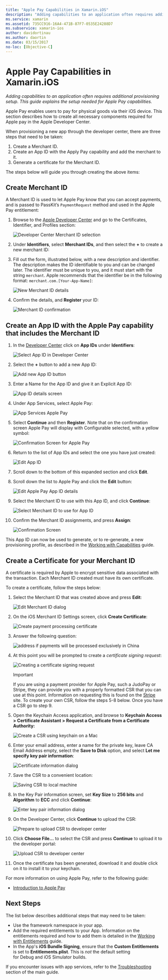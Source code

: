 ```yaml
---
title: "Apple Pay Capabilities in Xamarin.iOS"
description: "Adding capabilities to an application often requires additional provisioning setup. This guide explains the setup needed for Apple Pay capabilities."
ms.service: xamarin
ms.assetid: 735CC916-16A4-471B-87F7-0535E24288D7
ms.subservice: xamarin-ios
author: davidortinau
ms.author: daortin
ms.date: 03/15/2017
no-loc: [Objective-C]
---
```


# Apple Pay Capabilities in Xamarin.iOS

_Adding capabilities to an application often requires additional provisioning setup. This guide explains the setup needed for Apple Pay capabilities._

Apple Pay enables users to pay for physical goods via their iOS device. This section describes how to create all necessary components required for Apple pay in the Apple Developer Center.

When provisioning a new app through the developer center, there are three steps that need to be taken:

1. Create a Merchant ID.
2. Create an App ID with the Apply Pay capability and add the merchant to it.
3. Generate a certificate for the Merchant ID.

The steps below will guide you through creating the above items:

<a name="merchantid"></a>

## Create Merchant ID

A Merchant ID is used to let Apple Pay know that you can accept payments, and is passed to PassKit’s `PaymentRequest` method and used in the Apple Pay entitlement:

1. Browse to the [Apple Developer Center](https://developer.apple.com/account/) and go to the Certificates, Identifier, and Profiles section:

    ![Developer Center Merchant ID selection](apple-pay-capabilities-images/image57.png)

2. Under **Identifiers**, select **Merchant IDs**, and then select the **+** to create a new merchant ID:  

3. Fill out the form, illustrated below, with a new description and identifier. The description makes the ID identifiable to you and can be changed later. The identifier must be unique to you, and it must start with the string `merchant`. Apple recommends that the identifier be in the following format: `merchant.com.[Your-App-Name]`:

    ![New Merchant ID details](apple-pay-capabilities-images/image58.png)

4. Confirm the details, and **Register** your ID: 

    ![Merchant ID confirmation](apple-pay-capabilities-images/image59.png)

<a name="appid"></a>

## Create an App ID with the Apple Pay capability that includes the Merchant ID

1. In the [Developer Center](https://developer.apple.com/account/) click on **App IDs** under **Identifiers**:

    ![Select App ID in Developer Center](apple-pay-capabilities-images/image6.png)

2. Select the **+** button to add a new App ID:

    ![Add new App ID button](apple-pay-capabilities-images/image27.png)

3. Enter a Name for the App ID and give it an Explicit App ID:    

    ![App ID details screen](apple-pay-capabilities-images/image35.png)

4. Under App Services, select Apple Pay:    

    ![App Services Apple Pay](apple-pay-capabilities-images/image36.png)

5. Select **Continue** and then **Register**. Note that on the confirmation screen Apple Pay will display with Configurable selected, with a yellow symbol:

    ![Confirmation Screen for Apple Pay](apple-pay-capabilities-images/image37.png)

6. Return to the list of App IDs and select the one you have just created:  

    ![Edit App ID](apple-pay-capabilities-images/image38.png)

7. Scroll down to the bottom of this expanded section and click **Edit**.
8. Scroll down the list to Apple Pay and click the **Edit** button:  

    ![Edit Apple Pay App ID details](apple-pay-capabilities-images/image39.png)

9. Select the Merchant ID to use with this App ID, and click **Continue**:  

    ![Select Merchant ID to use for App ID](apple-pay-capabilities-images/image40.png)

10. Confirm the Merchant ID assignments, and press **Assign**:  

    ![Confirmation Screen](apple-pay-capabilities-images/image41.png)

This App ID can now be used to generate, or to re-generate, a new provisioning profile, as described in the [Working with Capabilities](~/ios/deploy-test/provisioning/capabilities/index.md) guide.

<a name="certificate"></a>

## Create a Certificate for your Merchant ID

A certificate is required by Apple to encrypt sensitive data associated with the transaction. Each Merchant ID created must have its own certificate.

To create a certificate, follow the steps below:

1. Select the Merchant ID that was created above and press **Edit**:

    ![Edit Merchant ID dialog](apple-pay-capabilities-images/image42.png)

2. On the iOS Merchant ID Settings screen, click **Create Certificate**:

    ![Create payment processing certificate](apple-pay-capabilities-images/image43.png)

3. Answer the following question:

    ![address if payments will be processed exclusively in China](apple-pay-capabilities-images/image44.png)

4. At this point you will be prompted to create a _certificate signing request_:

    ![Creating a certificate signing request](apple-pay-capabilities-images/image45.png)

    > [!IMPORTANT]
    > If you are using a payment provider for Apple Pay, such a JudoPay or Stripe, they can provide you with a properly formatted CSR that you can use at this point. Information on requesting this is found on the [Stripe](https://stripe.com/docs/apple-pay/apps#csr) site. To create your own CSR, follow the steps 5-8 below. Once you have a CSR go to step 9.

5. Open the Keychain Access application, and browse to **Keychain Access > Certificate Assistant > Request a Certificate from a Certificate Authority:**

     ![Create a CSR using keychain on a Mac](apple-pay-capabilities-images/image46.png)

6. Enter your email address, enter a name for the private key, leave CA Email Address empty, select the **Save to Disk** option, and select **Let me specify key pair information**:

     ![Certificate information dialog](apple-pay-capabilities-images/image47.png)

7. Save the CSR to a convenient location:

     ![Saving CSR to local machine](apple-pay-capabilities-images/image48.png)

8. In the Key Pair information screen, set **Key Size** to **256 bits** and **Algorithm** to **ECC** and click **Continue**:

     ![Enter key pair information dialog](apple-pay-capabilities-images/image49.png)

9. On the Developer Center, click **Continue** to upload the CSR:

     ![Prepare to upload CSR to developer center](apple-pay-capabilities-images/image50.png)

10. Click **Choose File…** to select the CSR and press **Continue** to upload it to the developer portal:

     ![Upload CSR to developer center](apple-pay-capabilities-images/image51.png)

11. Once the certificate has been generated, download it and double click on it to install it to your keychain.

For more information on using Apple Pay, refer to the following guide:

* [Introduction to Apple Pay](~/ios/platform/apple-pay.md)

## Next Steps

The list below describes additional steps that may need to be taken:

* Use the framework namespace in your app.
* Add the required entitlements to your App. Information on the entitlements required and how to add them is detailed in the [Working with Entitlements](~/ios/deploy-test/provisioning/entitlements.md) guide.
* In the App's **iOS Bundle Signing**, ensure that the **Custom Entitlements** is set to **Entitlements.plist**. This is _not_ the default setting for Debug and iOS Simulator builds.

If you encounter issues with app services, refer to the [Troubleshooting](~/ios/deploy-test/provisioning/capabilities/index.md) section of the main guide.
